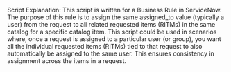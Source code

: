 Script Explanation:
This script is written for a Business Rule in ServiceNow. The purpose of this rule is to assign the same assigned_to value (typically a user) from the request to all related requested items (RITMs)
in the same catalog for a specific catalog item.
This script could be used in scenarios where, once a request is assigned to a particular user (or group), you want all the individual requested items (RITMs) tied to that request to also automatically be assigned to the same user. 
This ensures consistency in assignment across the items in a request.
